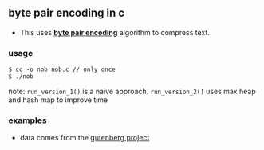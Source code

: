 ## byte pair encoding in c
- This uses **[byte pair encoding](https://en.wikipedia.org/wiki/Byte_pair_encoding)** algorithm to compress text. 

### usage
```
$ cc -o nob nob.c // only once
$ ./nob 
```
note: `run_version_1()` is a naive approach. `run_version_2()` uses max heap and hash map to improve time

### examples
- data comes from the [gutenberg project](https://www.gutenberg.org/)
